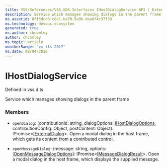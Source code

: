```yaml
---
title: VSS/References/VSS.SDK.Interfaces IHostDialogService API | Extensions for Azure DevOps Services
description: Service which manages showing dialogs in the parent frame
ms.assetid: 8f15dcd0-c8e1-ba70-5a9b-daa6f4c97f38
ms.technology: devops-ecosystem
generated: true
ms.author: chcomley
author: chcomley
ms.topic: article
monikerRange: ">= tfs-2017"
ms.date: 08/04/2016
---
```


# IHostDialogService

Defined in vss.d.ts

Service which manages showing dialogs in the parent frame

### Members

- `openDialog`: (contributionId: string, dialogOptions: [IHostDialogOptions](./IHostDialogOptions.md), contributionConfig: Object, postContent: Object): IPromise&lt;[IExternalDialog](./IExternalDialog.md)&gt;. Open a modal dialog in the host frame, which gets its content from a contributed control.

- `openMessageDialog`: (message: string, options: [IOpenMessageDialogOptions](./IOpenMessageDialogOptions.md)): IPromise&lt;[IMessageDialogResult](./IMessageDialogResult.md)&gt;. Open a modal dialog in the host frame, which displays the supplied message.
